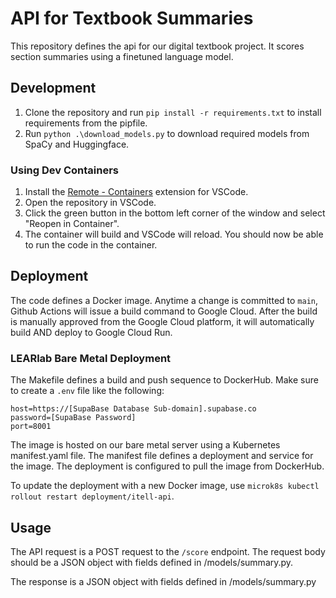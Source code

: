 # API for Textbook Summaries

This repository defines the api for our digital textbook project. It scores section summaries using a finetuned language model.

## Development

1. Clone the repository and run `pip install -r requirements.txt` to install requirements from the pipfile.
2. Run `python .\download_models.py` to download required models from SpaCy and Huggingface.

### Using Dev Containers

1. Install the [Remote - Containers](https://marketplace.visualstudio.com/items?itemName=ms-vscode-remote.remote-containers) extension for VSCode.
2. Open the repository in VSCode.
3. Click the green button in the bottom left corner of the window and select "Reopen in Container".
4. The container will build and VSCode will reload. You should now be able to run the code in the container.

## Deployment

The code defines a Docker image. Anytime a change is committed to `main`, Github Actions will issue a build command to Google Cloud. After the build is manually approved from the Google Cloud platform, it will automatically build AND deploy to Google Cloud Run.

### LEARlab Bare Metal Deployment

The Makefile defines a build and push sequence to DockerHub. Make sure to create a `.env` file like the following:

```
host=https://[SupaBase Database Sub-domain].supabase.co
password=[SupaBase Password]
port=8001
```

The image is hosted on our bare metal server using a Kubernetes manifest.yaml file. The manifest file defines a deployment and service for the image. The deployment is configured to pull the image from DockerHub.

To update the deployment with a new Docker image, use `microk8s kubectl rollout restart deployment/itell-api`.

## Usage

The API request is a POST request to the `/score` endpoint. The request body should be a JSON object with fields defined in /models/summary.py.

The response is a JSON object with fields defined in /models/summary.py
